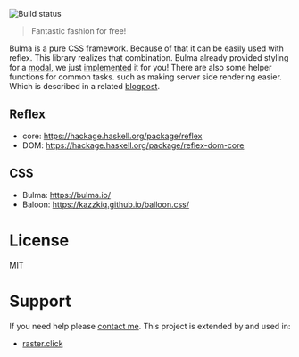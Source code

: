 ![Build status](https://img.shields.io/travis/jappeace/bulmex?style=for-the-badge)

> Fantastic fashion for free!

Bulma is a pure CSS framework. Because of that it can be easily used with reflex.
This library realizes that combination.
Bulma already provided styling for a [modal](https://bulma.io/documentation/components/modal/),
we just [implemented](https://hackage.haskell.org/package/bulmex/docs/Reflex-Bulmex-Modal.html) 
it for you!
There are also some helper functions for common tasks.
such as making server side rendering easier.
Which is described in a related
[blogpost](https://jappieklooster.nl/reflex-server-side-html-rendering.html).

## Reflex
- core: https://hackage.haskell.org/package/reflex
- DOM: https://hackage.haskell.org/package/reflex-dom-core

## CSS
- Bulma: https://bulma.io/
- Baloon: https://kazzkiq.github.io/balloon.css/

# License
MIT

# Support
If you need help please [contact me](http://penguin.engineer/).
This project is extended by and used in:

- [raster.click](https://raster.click)

